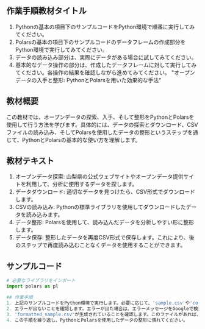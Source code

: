 
## 作業手順教材タイトル
1. Pythonの基本の項目下のサンプルコードをPython環境で順番に実行してみてください。
2. Polarsの基本の項目下のサンプルコードのデータフレームの作成部分をPython環境で実行してみてください。
3. データの読み込み部分は、実際にデータがある場合に試してみてください。
4. 基本的なデータ操作の部分は、作成したデータフレームに対して実行してみてください。各操作の結果を確認しながら進めてみてください。
"オープンデータの入手と整形: PythonとPolarsを用いた効果的な手法"

## 教材概要
この教材では、オープンデータの探索、入手、そして整形をPythonとPolarsを使用して行う方法を学びます。具体的には、データの探索とダウンロード、CSVファイルの読み込み、そしてPolarsを使用したデータの整形というステップを通じて、PythonとPolarsの基本的な使い方を理解します。

## 教材テキスト
1. オープンデータ探索: 山梨県の公式ウェブサイトやオープンデータ提供サイトを利用して、分析に使用するデータを探します。
2. データダウンロード: 適切なデータを見つけたら、CSV形式でダウンロードします。
3. CSVの読み込み: Pythonの標準ライブラリを使用してダウンロードしたデータを読み込みます。
4. データ整形: Polarsを使用して、読み込んだデータを分析しやすい形に整形します。
5. データ保存: 整形したデータを再度CSV形式で保存します。これにより、後のステップで再度読み込むことなくデータを使用することができます。

## サンプルコード
```python
# 必要なライブラリをインポート
import polars as pl

## 作業手順
1. 上記のサンプルコードをPython環境で実行します。必要に応じて、'sample.csv'や'column_name'を自分が使用しているデータに合わせて書き換えてください。
2. エラーが出ないことを確認します。エラーが出た場合は、エラーメッセージをGoogleで検索してみましょう。多くの場合、同じエラーに遭遇した人が解決策を共有しています。
3. 'formatted_sample.csv'が生成されていることを確認します。このファイルがあれば、データの整形は成功です。
4. この手順を繰り返し、PythonとPolarsを使用したデータの整形に慣れてください。